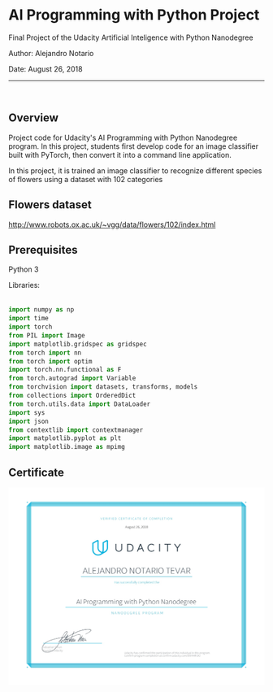 # AI Programming with Python Project

Final Project of the Udacity Artificial Inteligence with Python Nanodegree

Author: Alejandro Notario

Date: August 26, 2018

<hr>

<br>

## Overview

Project code for Udacity's AI Programming with Python Nanodegree program. In this project, students first develop code for an image classifier built with PyTorch, then convert it into a command line application.

In this project, it is trained an image classifier to recognize different species of flowers using a dataset with 102 categories

## Flowers dataset

http://www.robots.ox.ac.uk/~vgg/data/flowers/102/index.html


## Prerequisites

Python 3

Libraries:

```python

import numpy as np
import time
import torch
from PIL import Image
import matplotlib.gridspec as gridspec
from torch import nn
from torch import optim
import torch.nn.functional as F
from torch.autograd import Variable
from torchvision import datasets, transforms, models
from collections import OrderedDict
from torch.utils.data import DataLoader
import sys
import json
from contextlib import contextmanager
import matplotlib.pyplot as plt
import matplotlib.image as mpimg
```

## Certificate

![alt text](https://github.com/alejandronotario/Image-Classifier/blob/master/certificateAN.jpg)
